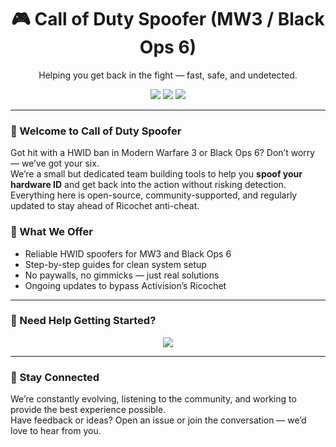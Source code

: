 <h1 align="center">🎮 Call of Duty Spoofer (MW3 / Black Ops 6)</h1>
<p align="center">Helping you get back in the fight — fast, safe, and undetected.</p>

<p align="center">
  <img src="https://img.shields.io/badge/Status-Active-brightgreen?style=flat-square" />
  <img src="https://img.shields.io/badge/Anti%20Cheat%20Bypass-Ricochet-blue?style=flat-square" />
  <img src="https://img.shields.io/badge/Last%20Update-March%202025-orange?style=flat-square" />
</p>

<hr />

<h3>👋 Welcome to Call of Duty Spoofer</h3>
<p>Got hit with a HWID ban in Modern Warfare 3 or Black Ops 6? Don’t worry — we’ve got your six.<br>
We’re a small but dedicated team building tools to help you <strong>spoof your hardware ID</strong> and get back into the action without risking detection. Everything here is open-source, community-supported, and regularly updated to stay ahead of Ricochet anti-cheat.</p>

<h3>🔧 What We Offer</h3>
<ul>
  <li>Reliable HWID spoofers for MW3 and Black Ops 6</li>
  <li>Step-by-step guides for clean system setup</li>
  <li>No paywalls, no gimmicks — just real solutions</li>
  <li>Ongoing updates to bypass Activision’s Ricochet</li>
</ul>

<hr />

<h3>🎥 Need Help Getting Started?</h3>
<p align="center">
  <a href="https://www.youtube.com/watch?v=b8XyEwxpccE" target="_blank">
    <img src="https://img.shields.io/badge/Watch%20YouTube%20Guide-Click%20Here-red?style=for-the-badge&logo=youtube" />
  </a>
</p>

<hr />

<h3>💬 Stay Connected</h3>
<p>We’re constantly evolving, listening to the community, and working to provide the best experience possible.<br>
Have feedback or ideas? Open an issue or join the conversation — we’d love to hear from you.</p>
